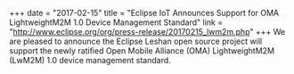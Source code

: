 +++
date = "2017-02-15"
title = "Eclipse IoT Announces Support for OMA LightweightM2M 1.0 Device Management Standard"
link = "http://www.eclipse.org/org/press-release/20170215_lwm2m.php"
+++
We are pleased to announce the Eclipse Leshan open source project will support the newly ratified Open Mobile Alliance (OMA) LightweightM2M (LwM2M) 1.0 device management standard.